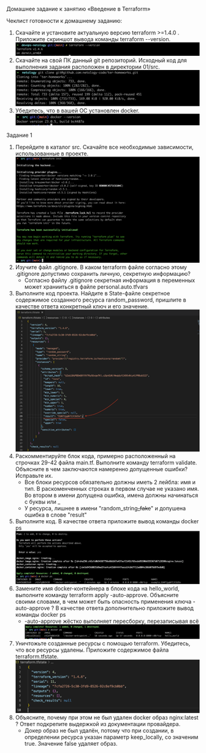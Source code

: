Домашнее задание к занятию «Введение в Terraform»

Чеклист готовности к домашнему заданию:

1. Скачайте и установите актуальную версию terraform >=1.4.0 . Приложите скриншот вывода команды terraform --version.
![Screenshot](1.0.1.png)
2. Скачайте на свой ПК данный git репозиторий. Исходный код для выполнения задания расположен в директории 01/src.
![Screenshot](1.0.2.png)
3. Убедитесь, что в вашей ОС установлен docker.
![Screenshot](1.0.3.png)

Задание 1
  1. Перейдите в каталог src. Скачайте все необходимые зависимости, использованные в проекте.
![Screenshot](1.1.1.png)
  2. Изучите файл .gitignore. В каком terraform файле согласно этому .gitignore допустимо сохранить личную, секретную информацию?
     - Согласно файлу .gitignore секретная информация в переменных может хранииться в файле personal.auto.tfvars
  3. Выполните код проекта. Найдите в State-файле секретное содержимое созданного ресурса random_password, пришлите в качестве ответа конкретный ключ и его значение.
![Screenshot](1.1.3.png)
  4. Раскомментируйте блок кода, примерно расположенный на строчках 29-42 файла main.tf. Выполните команду terraform validate. Объясните в чем заключаются намеренно допущенные ошибки? Исправьте их.
     - Все блоки ресурсов обязательно должны иметь 2 лейбла: имя и тип. В раскоменченных строках в первом случае не указано имя. Во втором в имени допущена ошибка, имена должны начинаться с буквы или _
     - У ресурса, лишнее в имени "random_string~~_fake~~" и допушена ошибка в слове "result"
  5. Выполните код. В качестве ответа приложите вывод команды docker ps 
![Screenshot](1.1.5.png)
  6. Замените имя docker-контейнера в блоке кода на hello_world, выполните команду terraform apply -auto-approve. Объясните своими словами, в чем может быть опасность применения ключа  -auto-approve ? В качестве ответа дополнительно приложите вывод команды docker ps
     - -auto-approve жёстко выполняет пересборку, перезаписывая всё
![Screenshot](1.1.6.png)
  7. Уничтожьте созданные ресурсы с помощью terraform. Убедитесь, что все ресурсы удалены. Приложите содержимое файла terraform.tfstate.
![Screenshot](1.1.7.png)
  8. Объясните, почему при этом не был удален docker образ nginx:latest ? Ответ подкрепите выдержкой из документации провайдера.
     - Докер образ не был удалён, потому что при создании, в определении ресурса указан параметр keep_locally, со значеним true. Значение false удаляет образ. 